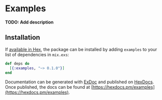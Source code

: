 # Examples

**TODO: Add description**

## Installation

If [available in Hex](https://hex.pm/docs/publish), the package can be installed
by adding `examples` to your list of dependencies in `mix.exs`:

```elixir
def deps do
  [{:examples, "~> 0.1.0"}]
end
```

Documentation can be generated with [ExDoc](https://github.com/elixir-lang/ex_doc)
and published on [HexDocs](https://hexdocs.pm). Once published, the docs can
be found at [https://hexdocs.pm/examples](https://hexdocs.pm/examples).


